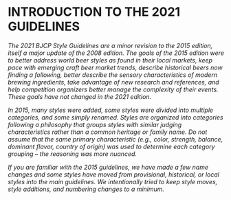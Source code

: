 # INTRODUCTION TO THE 2021 GUIDELINES

_The 2021 BJCP Style Guidelines are a minor revision to the 2015 edition, itself a major update of the 2008 edition. The goals of the 2015 edition were to better address world beer styles as found in their local markets, keep pace with emerging craft beer market trends, describe historical beers now finding a following, better describe the sensory characteristics of modern brewing ingredients, take advantage of new research and references, and help competition organizers better manage the complexity of their events. These goals have not changed in the 2021 edition._

_In 2015, many styles were added, some styles were divided into multiple categories, and some simply renamed. Styles are organized into categories following a philosophy that groups styles with similar judging characteristics rather than a common heritage or family name. Do not assume that the same primary characteristic (e.g., color, strength, balance, dominant flavor, country of origin) was used to determine each category grouping – the reasoning was more nuanced._

_If you are familiar with the 2015 guidelines, we have made a few name changes and some styles have moved from provisional, historical, or local styles into the main guidelines. We intentionally tried to keep style moves, style additions, and numbering changes to a minimum._
